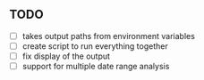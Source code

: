 ## TODO

- [ ] takes output paths from environment variables
- [ ] create script to run everything together
- [ ] fix display of the output
- [ ] support for multiple date range analysis
